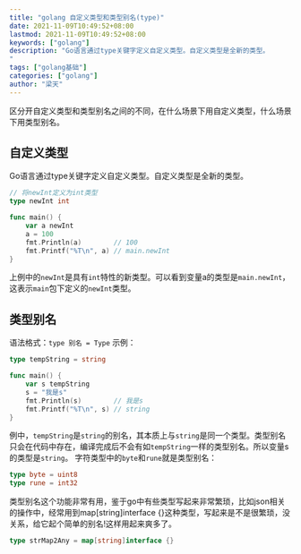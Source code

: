 ```yaml
---
title: "golang 自定义类型和类型别名(type)"
date: 2021-11-09T10:49:52+08:00
lastmod: 2021-11-09T10:49:52+08:00
keywords: ["golang"]
description: "Go语言通过type关键字定义自定义类型。自定义类型是全新的类型。
"
tags: ["golang基础"]
categories: ["golang"]
author: "梁天"
---
```

区分开自定义类型和类型别名之间的不同，在什么场景下用自定义类型，什么场景下用类型别名。
<!--more-->
## 自定义类型
Go语言通过type关键字定义自定义类型。自定义类型是全新的类型。

```go
// 将newInt定义为int类型
type newInt int

func main() {
	var a newInt
	a = 100
	fmt.Println(a)        // 100
	fmt.Printf("%T\n", a) // main.newInt
}
```
上例中的`newInt`是具有`int`特性的新类型。可以看到变量a的类型是`main.newInt`，这表示`main`包下定义的`newInt`类型。

## 类型别名
语法格式：`type 别名 = Type`
示例：
```go
type tempString = string

func main() {
	var s tempString
	s = "我是s"
	fmt.Println(s)        // 我是s
	fmt.Printf("%T\n", s) // string
}
```
例中，`tempString`是`string`的别名，其本质上与`string`是同一个类型。类型别名只会在代码中存在，编译完成后不会有如`tempString`一样的类型别名。所以变量s的类型是`string`。
字符类型中的`byte`和`rune`就是类型别名：
```go
type byte = uint8
type rune = int32
```
类型别名这个功能非常有用，鉴于go中有些类型写起来非常繁琐，比如json相关的操作中，经常用到map[string]interface {}这种类型，写起来是不是很繁琐，没关系，给它起个简单的别名!这样用起来爽多了。
```go
type strMap2Any = map[string]interface {}
```
